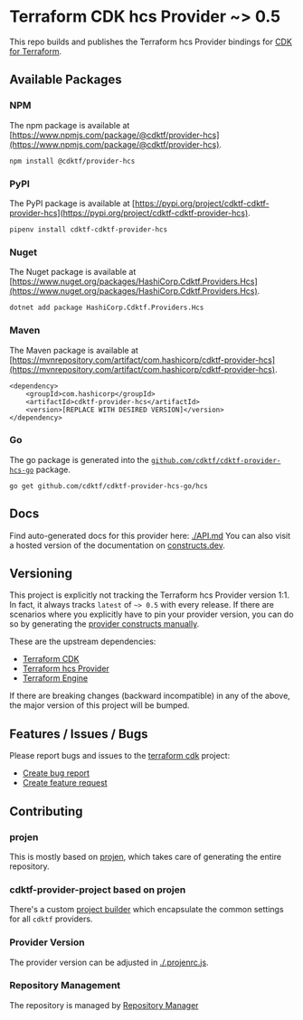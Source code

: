 
# Terraform CDK hcs Provider ~> 0.5

This repo builds and publishes the Terraform hcs Provider bindings for [CDK for Terraform](https://cdk.tf).

## Available Packages

### NPM

The npm package is available at [https://www.npmjs.com/package/@cdktf/provider-hcs](https://www.npmjs.com/package/@cdktf/provider-hcs).

`npm install @cdktf/provider-hcs`

### PyPI

The PyPI package is available at [https://pypi.org/project/cdktf-cdktf-provider-hcs](https://pypi.org/project/cdktf-cdktf-provider-hcs).

`pipenv install cdktf-cdktf-provider-hcs`

### Nuget

The Nuget package is available at [https://www.nuget.org/packages/HashiCorp.Cdktf.Providers.Hcs](https://www.nuget.org/packages/HashiCorp.Cdktf.Providers.Hcs).

`dotnet add package HashiCorp.Cdktf.Providers.Hcs`

### Maven

The Maven package is available at [https://mvnrepository.com/artifact/com.hashicorp/cdktf-provider-hcs](https://mvnrepository.com/artifact/com.hashicorp/cdktf-provider-hcs).

```
<dependency>
    <groupId>com.hashicorp</groupId>
    <artifactId>cdktf-provider-hcs</artifactId>
    <version>[REPLACE WITH DESIRED VERSION]</version>
</dependency>
```


### Go

The go package is generated into the [`github.com/cdktf/cdktf-provider-hcs-go`](https://github.com/cdktf/cdktf-provider-hcs-go) package.

`go get github.com/cdktf/cdktf-provider-hcs-go/hcs`

## Docs

Find auto-generated docs for this provider here: [./API.md](./API.md)
You can also visit a hosted version of the documentation on [constructs.dev](https://constructs.dev/packages/@cdktf/provider-hcs).

## Versioning

This project is explicitly not tracking the Terraform hcs Provider version 1:1. In fact, it always tracks `latest` of `~> 0.5` with every release. If there are scenarios where you explicitly have to pin your provider version, you can do so by generating the [provider constructs manually](https://cdk.tf/imports).

These are the upstream dependencies:

- [Terraform CDK](https://cdk.tf)
- [Terraform hcs Provider](https://github.com/terraform-providers/terraform-provider-hcs)
- [Terraform Engine](https://terraform.io)

If there are breaking changes (backward incompatible) in any of the above, the major version of this project will be bumped.

## Features / Issues / Bugs

Please report bugs and issues to the [terraform cdk](https://cdk.tf) project:

- [Create bug report](https://cdk.tf/bug)
- [Create feature request](https://cdk.tf/feature)

## Contributing

### projen

This is mostly based on [projen](https://github.com/eladb/projen), which takes care of generating the entire repository.

### cdktf-provider-project based on projen

There's a custom [project builder](https://github.com/hashicorp/cdktf-provider-project) which encapsulate the common settings for all `cdktf` providers.

### Provider Version

The provider version can be adjusted in [./.projenrc.js](./.projenrc.js).

### Repository Management

The repository is managed by [Repository Manager](https://github.com/hashicorp/cdktf-repository-manager/)
